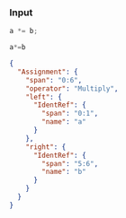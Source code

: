 ### Input
```js
a *= b;
```

```js min
a*=b
```

```json
{
  "Assignment": {
    "span": "0:6",
    "operator": "Multiply",
    "left": {
      "IdentRef": {
        "span": "0:1",
        "name": "a"
      }
    },
    "right": {
      "IdentRef": {
        "span": "5:6",
        "name": "b"
      }
    }
  }
}
```
